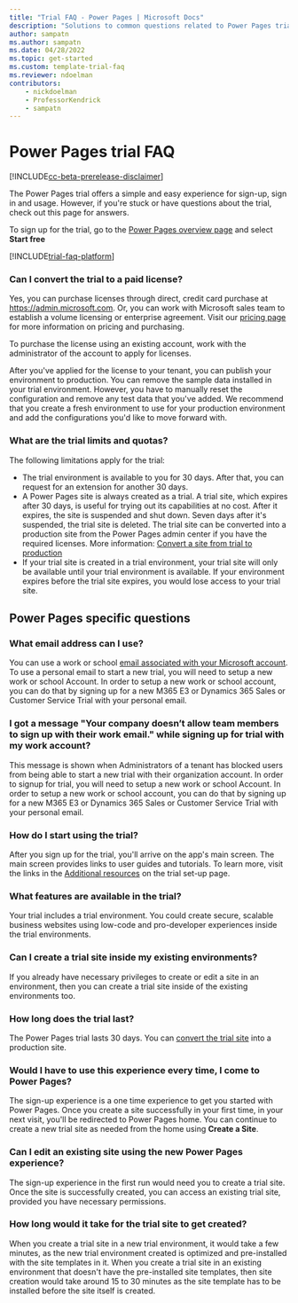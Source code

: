 ```yaml
---  
title: "Trial FAQ - Power Pages | Microsoft Docs"
description: "Solutions to common questions related to Power Pages trial setup and management. Learn how to resolve platform and app-specific issues."
author: sampatn
ms.author: sampatn
ms.date: 04/28/2022
ms.topic: get-started
ms.custom: template-trial-faq
ms.reviewer: ndoelman
contributors:
    - nickdoelman
    - ProfessorKendrick
    - sampatn
---
```


# Power Pages trial FAQ

[!INCLUDE[cc-beta-prerelease-disclaimer](../includes/cc-beta-prerelease-disclaimer.md)]

The Power Pages trial offers a simple and easy experience for sign-up, sign in and usage. However, if you're stuck or have questions about the trial, check out this page for answers. 

To sign up for the trial, go to the [Power Pages overview page](https://powerpages.microsoft.com/) and select **Start free**

[!INCLUDE[trial-faq-platform](../includes/trial-faq-platform.md)]


### Can I convert the trial to a paid license?

Yes, you can purchase licenses through direct, credit card purchase at https://admin.microsoft.com. Or, you can work with Microsoft sales team to establish a volume licensing or enterprise agreement. Visit our [pricing page](https://powerapps.microsoft.com/en-us/pricing/) for more information on pricing and purchasing. 

To purchase the license using an existing account, work with the administrator of the account to apply for licenses. 

After you've applied for the license to your tenant, you can publish your environment to production. You can remove the sample data installed in your trial environment. However, you have to manually reset the configuration and remove any test data that you've added. We recommend that you create a fresh environment to use for your production environment and add the configurations you'd like to move forward with. 

### What are the trial limits and quotas?

The following limitations apply for the trial:
- The trial environment is available to you for 30 days. After that, you can request for an extension for another 30 days.
- A Power Pages site is always created as a trial. A trial site, which expires after 30 days, is useful for trying out its capabilities at no cost. After it expires, the site is suspended and shut down. Seven days after it's suspended, the trial site is deleted. The trial site can be converted into a production site from the Power Pages admin center if you have the required licenses. More information: [Convert a site from trial to production](/power-apps/maker/portals/admin/convert-portal#convert-a-portal-from-trial-to-production)
- If your trial site is created in a trial environment, your trial site will only be available until your trial environment is available. If your environment expires before the trial site expires, you would lose access to your trial site. 

## Power Pages specific questions

### What email address can I use?

You can use a work or school [email associated with your Microsoft account](https://support.microsoft.com/windows/what-is-a-microsoft-account-4a7c48e9-ff5a-e9c6-5a5c-1a57d66c3bfa).
To use a personal email to start a new trial, you will need to setup a new work or school Account. In order to setup a new work or school account, you can do that by signing up for a new M365 E3 or Dynamics 365 Sales or Customer Service Trial with your personal email.

### I got a message "Your company doesn’t allow team members to sign up with their work email." while signing up for trial with my work account?

This message is shown when Administrators of a tenant has blocked users from being able to start a new trial with their organization account. In order to signup for trial, you will need to setup a new work or school Account. In order to setup a new work or school account, you can do that by signing up for a new M365 E3 or Dynamics 365 Sales or Customer Service Trial with your personal email.

### How do I start using the trial?

After you sign up for the trial, you'll arrive on the app's main screen. The main screen provides links to user guides and tutorials. To learn more, visit the links in the [Additional resources](trial-signup.md#additional-resources) on the trial set-up page.

### What features are available in the trial?

Your trial includes a trial environment. You could create secure, scalable business websites using low-code and pro-developer experiences inside the trial environments. 

### Can I create a trial site inside my existing environments?

If you already have necessary privileges to create or edit a site in an environment, then you can create a trial site inside of the existing environments too. 

### How long does the trial last?

The Power Pages trial lasts 30 days. You can [convert the trial site](/power-apps/maker/portals/admin/convert-portal#convert-a-portal-from-trial-to-production) into a production site.  

### Would I have to use this experience every time, I come to Power Pages? 

The sign-up experience is a one time experience to get you started with Power Pages. Once you create a site successfully in your first time, in your next visit, you'll be redirected to Power Pages home. You can continue to create a new trial site as needed from the home using **Create a Site**. 

### Can I edit an existing site using the new Power Pages experience?

The sign-up experience in the first run would need you to create a trial site. Once the site is successfully created, you can access an existing trial site, provided you have necessary permissions. 

### How long would it take for the trial site to get created? 

When you create a trial site in a new trial environment, it would take a few minutes, as the new trial environment created is optimized and pre-installed with the site templates in it. When you create a trial site in an existing environment that doesn't have the pre-installed site templates, then site creation would take around 15 to 30 minutes as the site template has to be installed before the site itself is created. 




